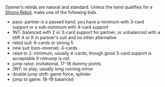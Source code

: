 Opener’s rebids are natural and standard.
Unless the hand qualifies for a [Strong Rebid](#strong-rebids), 
make one of the following bids.

   * pass: partner is a passed hand, you have a minimum with 3-card support 
or a sub-minimum with 4-card support
   * 1NT: balanced with 2 or 3-card support for partner, 
or unbalanced with a stiff A or K in partner's suit and no other alternative
   * rebid suit: 6-cards or strong 5
   * new suit (non-reverse): 4-cards
   * raise to 2: minimum, usually 4-cards, though good 3-card support is acceptable if notrump is not
   * jump raise: invitational, 17-18 dummy points
   * 3NT: to play, usually long running minor
   * double jump shift: game force, splinter
   * jump to game: 18-19 balanced

